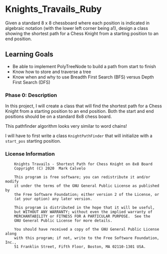 # Knights_Travails_Ruby
Given a standard 8 x 8 chessboard where each position is indicated in algebraic notation (with the lower left corner being a1), design a class showing the shortest path for a Chess Knight from a starting position to an end position.

## Learning Goals
* Be able to implement PolyTreeNode to build a path from start to finish
* Know how to store and traverse a tree
* Know when and why to use Breadth First Search (BFS) versus Depth First Search (DFS)

### Phase 0: Description
In this project, I will create a class that will find the shortest path for a Chess Knight from a starting position to an end position. Both the start and end positions should be on a standard 8x8 chess board.

This pathfinder algorithm looks very similar to word chains!

I will have to first write a class ```KnightPathFinder``` that will initialize with a ```start_pos``` starting position.

### License Information

```
    Knights Travails - Shortest Path for Chess Knight on 8x8 Board
    Copyright (C) 2020  Mark Calvelo

    This program is free software; you can redistribute it and/or modify
    it under the terms of the GNU General Public License as published by
    the Free Software Foundation; either version 2 of the License, or
    (at your option) any later version.

    This program is distributed in the hope that it will be useful,
    but WITHOUT ANY WARRANTY; without even the implied warranty of
    MERCHANTABILITY or FITNESS FOR A PARTICULAR PURPOSE.  See the
    GNU General Public License for more details.

    You should have received a copy of the GNU General Public License along
    with this program; if not, write to the Free Software Foundation, Inc.,
    51 Franklin Street, Fifth Floor, Boston, MA 02110-1301 USA.
```